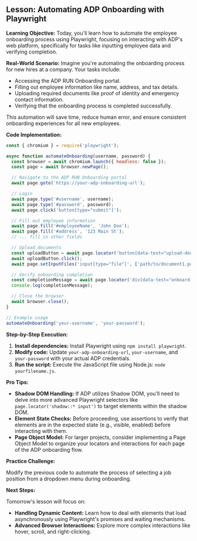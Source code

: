 

## Lesson: Automating ADP Onboarding with Playwright

**Learning Objective:** Today, you'll learn how to automate the employee onboarding process using Playwright, focusing on interacting with ADP's web platform, specifically for tasks like inputting employee data and verifying completion.

**Real-World Scenario:** Imagine you're automating the onboarding process for new hires at a company.  Your tasks include:

*   Accessing the ADP RUN Onboarding portal.
*   Filling out employee information like name, address, and tax details.
*   Uploading required documents like proof of identity and emergency contact information.
*   Verifying that the onboarding process is completed successfully.

This automation will save time, reduce human error, and ensure consistent onboarding experiences for all new employees.


**Code Implementation:**


```javascript
const { chromium } = require('playwright');

async function automateOnboarding(username, password) {
  const browser = await chromium.launch({ headless: false });
  const page = await browser.newPage();

  // Navigate to the ADP RUN Onboarding portal
  await page.goto('https://your-adp-onboarding-url');

  // Login
  await page.type('#username', username);
  await page.type('#password', password);
  await page.click('button[type="submit"]');

  // Fill out employee information
  await page.fill('#employeeName', 'John Doe');
  await page.fill('#address', '123 Main St');
  // ... fill in other fields

  // Upload documents
  const uploadButton = await page.locator('button[data-test="upload-documents"]');
  await uploadButton.click();
  await page.setInputFiles('input[type="file"]', ['path/to/document1.pdf', 'path/to/document2.jpg']);

  // Verify onboarding completion
  const completionMessage = await page.locator('div[data-test="onboarding-complete"]').textContent();
  console.log(completionMessage);

  // Close the browser
  await browser.close();
}

// Example usage
automateOnboarding('your-username', 'your-password');
```

**Step-by-Step Execution:**

1.  **Install dependencies:** Install Playwright using `npm install playwright`.
2.  **Modify code:** Update `your-adp-onboarding-url`, `your-username`, and `your-password` with your actual ADP credentials.
3.  **Run the script:** Execute the JavaScript file using Node.js: `node yourfilename.js`.



 **Pro Tips:**

*   **Shadow DOM Handling:** If ADP utilizes Shadow DOM, you'll need to delve into more advanced Playwright selectors like `page.locator('shadow::* input')` to target elements within the shadow DOM.
*   **Element State Checks:** Before proceeding, use assertions to verify that elements are in the expected state (e.g., visible, enabled) before interacting with them.
*   **Page Object Model:** For larger projects, consider implementing a Page Object Model to organize your locators and interactions for each page of the ADP onboarding flow.

**Practice Challenge:**

Modify the previous code to automate the process of selecting a job position from a dropdown menu during onboarding.

**Next Steps:**

Tomorrow's lesson will focus on:

*   **Handling Dynamic Content:** Learn how to deal with elements that load asynchronously using Playwright's promises and waiting mechanisms.
*   **Advanced Browser Interactions:** Explore more complex interactions like hover, scroll, and right-clicking.




